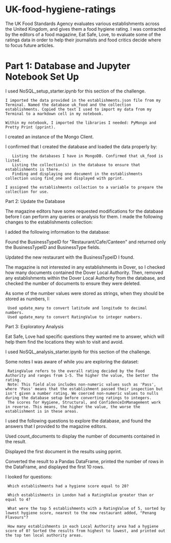   # UK-food-hygiene-ratings

The UK Food Standards Agency evaluates various establishments across the United Kingdom, and gives them a food hygiene rating. I was contracted by the editors of a food magazine, Eat Safe, Love, to evaluate some of the ratings data in order to help their journalists and food critics decide where to focus future articles.

# Part 1: Database and Jupyter Notebook Set Up

I used NoSQL_setup_starter.ipynb for this section of the challenge.

    I imported the data provided in the establishments.json file from my Terminal. Named the database uk_food and the collection establishments. Copied the text I used to import my data from my Terminal to a markdown cell in my notebook.

    Within my notebook, I imported the libraries I needed: PyMongo and Pretty Print (pprint).

   I created an instance of the Mongo Client.

   I confirmed that I created the database and loaded the data properly by:

       Listing the databases I have in MongoDB. Confirmed that uk_food is listed.
       Listing the collection(s) in the database to ensure that establishments is there.
       Finding and displaying one document in the establishments collection using find_one and displayed with pprint.
    
    I assigned the establishments collection to a variable to prepare the collection for use.


Part 2: Update the Database

The magazine editors have some requested modifications for the database before I can perform any queries or analysis for them. I made the following changes to the establishments collection:

I added the following information to the database:

  Found the BusinessTypeID for "Restaurant/Cafe/Canteen" and returned only the BusinessTypeID and BusinessType fields.

  Updated the new restaurant with the BusinessTypeID I found.

  The magazine is not interested in any establishments in Dover, so I checked how many documents contained the Dover Local Authority. Then, removed any establishments within the Dover Local Authority from the database, and checked the number of documents to ensure they were deleted.

  As some of the number values were stored as strings, when they should be stored as numbers, I: 

     Used update_many to convert latitude and longitude to decimal numbers.
     Used update_many to convert RatingValue to integer numbers.



Part 3: Exploratory Analysis

Eat Safe, Love had specific questions they wanted me to answer, which will help them find the locations they wish to visit and avoid.

I used NoSQL_analysis_starter.ipynb for this section of the challenge.

  Some notes I was aware of while you are exploring the dataset:

     RatingValue refers to the overall rating decided by the Food Authority and ranges from 1-5. The higher the value, the better the rating.
     Note: This field also includes non-numeric values such as 'Pass', where 'Pass' means that the establishment passed their inspection but isn't given a number rating. We coerced non-numeric values to nulls during the database setup before converting ratings to integers.
     The scores for Hygiene, Structural, and ConfidenceInManagement work in reverse. This means, the higher the value, the worse the establishment is in these areas.

I used the following questions to explore the database, and found the answers that I provided to the magazine editors.

   Used count_documents to display the number of documents contained in the result.

   Displayed the first document in the results using pprint.

   Converted the result to a Pandas DataFrame, printed the number of rows in the DataFrame, and displayed the first 10 rows.

   I looked for questions:

     Which establishments had a hygiene score equal to 20?  
    
     Which establishments in London had a RatingValue greater than or equal to 4?

     What were the top 5 establishments with a RatingValue of 5, sorted by lowest hygiene score, nearest to the new restaurant added, "Penang Flavours"?

     How many establishments in each Local Authority area had a hygiene score of 0? Sorted the results from highest to lowest, and printed out the top ten local authority areas.

     

  